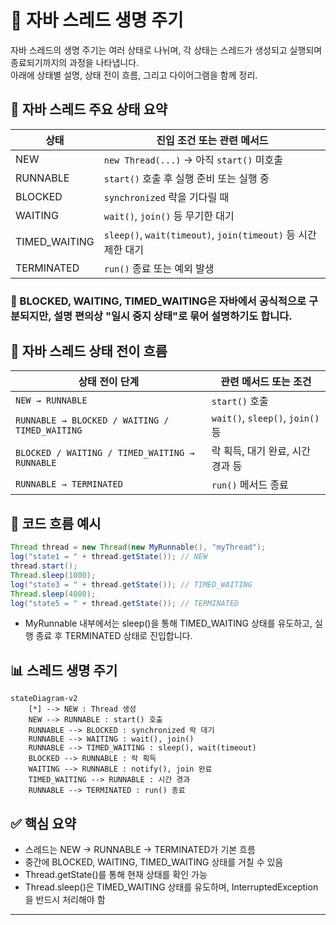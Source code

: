 # 🧵 자바 스레드 생명 주기
자바 스레드의 생명 주기는 여러 상태로 나뉘며, 각 상태는 스레드가 생성되고 실행되며  
종료되기까지의 과정을 나타냅니다.  
아래에 상태별 설명, 상태 전이 흐름, 그리고 다이어그램을 함께 정리.

## 🔹 자바 스레드 주요 상태 요약

| 상태           | 진입 조건 또는 관련 메서드               |
|----------------|------------------------------------------|
| NEW            | `new Thread(...)` → 아직 `start()` 미호출 |
| RUNNABLE       | `start()` 호출 후 실행 준비 또는 실행 중   |
| BLOCKED        | `synchronized` 락을 기다릴 때             |
| WAITING        | `wait()`, `join()` 등 무기한 대기         |
| TIMED_WAITING  | `sleep()`, `wait(timeout)`, `join(timeout)` 등 시간 제한 대기 |
| TERMINATED     | `run()` 종료 또는 예외 발생               |

### 🔸 BLOCKED, WAITING, TIMED_WAITING은 자바에서 공식적으로 구분되지만, 설명 편의상 "일시 중지 상태"로 묶어 설명하기도 합니다.


## 🔁 자바 스레드 상태 전이 흐름

| 상태 전이 단계                                 | 관련 메서드 또는 조건             |
|------------------------------------------------|-----------------------------------|
| `NEW → RUNNABLE`                               | `start()` 호출                    |
| `RUNNABLE → BLOCKED / WAITING / TIMED_WAITING` | `wait()`, `sleep()`, `join()` 등 |
| `BLOCKED / WAITING / TIMED_WAITING → RUNNABLE` | 락 획득, 대기 완료, 시간 경과 등 |
| `RUNNABLE → TERMINATED`                        | `run()` 메서드 종료               |

## 🧪 코드 흐름 예시
```java
Thread thread = new Thread(new MyRunnable(), "myThread");
log("state1 = " + thread.getState()); // NEW
thread.start();
Thread.sleep(1000);
log("state3 = " + thread.getState()); // TIMED_WAITING
Thread.sleep(4000);
log("state5 = " + thread.getState()); // TERMINATED
```
- MyRunnable 내부에서는 sleep()을 통해 TIMED_WAITING 상태를 유도하고, 실행 종료 후 TERMINATED 상태로 진입합니다.

## 📊 스레드 생명 주기
```mermaid
stateDiagram-v2
    [*] --> NEW : Thread 생성
    NEW --> RUNNABLE : start() 호출
    RUNNABLE --> BLOCKED : synchronized 락 대기
    RUNNABLE --> WAITING : wait(), join()
    RUNNABLE --> TIMED_WAITING : sleep(), wait(timeout)
    BLOCKED --> RUNNABLE : 락 획득
    WAITING --> RUNNABLE : notify(), join 완료
    TIMED_WAITING --> RUNNABLE : 시간 경과
    RUNNABLE --> TERMINATED : run() 종료
```


## ✅ 핵심 요약
- 스레드는 NEW → RUNNABLE → TERMINATED가 기본 흐름
- 중간에 BLOCKED, WAITING, TIMED_WAITING 상태를 거칠 수 있음
- Thread.getState()를 통해 현재 상태를 확인 가능
- Thread.sleep()은 TIMED_WAITING 상태를 유도하며, InterruptedException을 반드시 처리해야 함

---

